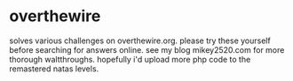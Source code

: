 # overthewire
solves various challenges on overthewire.org. please try these yourself before searching for answers online.
see my blog mikey2520.com for more thorough waltthroughs.
hopefully i'd upload more php code to the remastered natas levels.
